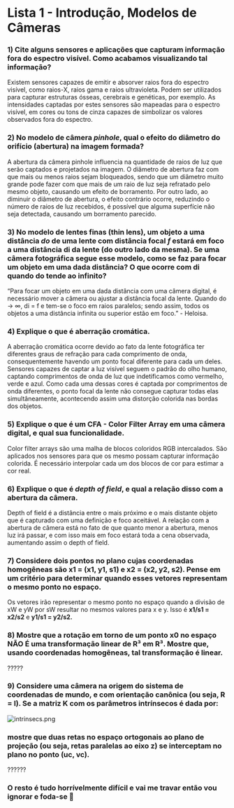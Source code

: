 # Lista 1 - Introdução, Modelos de Câmeras

### 1) Cite alguns sensores e aplicações que capturam informação fora do espectro visível. Como acabamos visualizando tal informação?

Existem sensores capazes de emitir e absorver raios fora do espectro visível, como raios-X, raios gama e raios ultravioleta. Podem ser utilizados para capturar estruturas ósseas, cerebrais e genéticas, por exemplo. As intensidades captadas por estes sensores são mapeadas para o espectro visível, em cores ou tons de cinza capazes de simbolizar os valores observados fora do espectro.

### 2) No modelo de câmera _********pinhole********_, qual o efeito do diâmetro do orifício (abertura) na imagem formada?

A abertura da câmera pinhole influencia na quantidade de raios de luz que serão captados e projetados na imagem. O diâmetro de abertura faz com que mais ou menos raios sejam bloqueados, sendo que um diâmetro muito grande pode fazer com que mais de um raio de luz seja refratado pelo mesmo objeto, causando um efeito de borramento. Por outro lado, ao diminuir o diâmetro de abertura, o efeito contrário ocorre, reduzindo o número de raios de luz recebidos, é possível que alguma superfície não seja detectada, causando um borramento parecido.

### 3) No modelo de lentes finas (**********thin lens**********), um objeto a uma distância _do_ de uma lente com distância focal _f_ estará em foco a uma distância **di** da lente (do outro lado da mesma). Se uma câmera fotográfica segue esse modelo, como se faz para focar um objeto em uma dada distância? O que ocorre com **di** quando ************do************ tende ao infinito?

“Para focar um objeto em uma dada distância com uma câmera digital, é necessário mover a câmera ou ajustar a distância focal da lente. Quando do → ∞, di = f e tem-se o foco em raios paralelos; sendo assim, todos os objetos a uma distância infinita ou superior estão em foco.” - Heloisa.

### 4) Explique o que é aberração cromática.

A aberração cromática ocorre devido ao fato da lente fotográfica ter diferentes graus de refração para cada comprimento de onda, consequentemente havendo um ponto focal diferente para cada um deles. Sensores capazes de captar a luz visível seguem o padrão do olho humano, captando comprimentos de onda de luz que indetificamos como vermelho, verde e azul. Como cada uma dessas cores é captada por comprimentos de onda diferentes, o ponto focal da lente não consegue capturar todas elas simultâneamente, acontecendo assim uma distorção colorida nas bordas dos objetos.

### 5) Explique o que é um CFA - ******************Color Filter Array****************** em uma câmera digital, e qual sua funcionalidade.

Color filter arrays são uma malha de blocos coloridos RGB intercalados. São aplicados nos sensores para que os mesmo possam capturar informação colorida. É necessário interpolar cada um dos blocos de cor para estimar a cor real.

### 6) Explique o que é _************depth of field************_, e qual a relação disso com a abertura da câmera.

Depth of field é a distância entre o mais próximo e o mais distante objeto que é capturado com uma definição e foco aceitável. A relação com a abertura de câmera está no fato de que quanto menor a abertura, menos luz irá passar, e com isso mais em foco estará toda a cena observada, aumentando assim o depth of field.

### 7) Considere dois pontos no plano cujas coordenadas homogêneas são ****x1**** = (x1, y1, s1) e x2 = (x2, y2, s2). Pense em um critério para determinar quando esses vetores representam o mesmo ponto no espaço.

Os vetores irão representar o mesmo ponto no espaço quando a divisão de xW e yW por sW resultar no mesmos valores para x e y. Isso é **x1/s1 = x2/s2** e **y1/s1 = y2/s2.**

### 8) Mostre que a rotação em torno de um ponto x0 no espaço NÃO É uma transformação linear de R³ em R³. Mostre que, usando coordenadas homogêneas, tal transformação é linear.

?????

### 9) Considere uma câmera na origem do sistema de coordenadas de mundo, e com orientação canônica (ou seja, R = I). Se a matriz K com os parâmetros intrínsecos é dada por:

![intrinsecs.png](https://s3-us-west-2.amazonaws.com/secure.notion-static.com/2d09f9ef-abc8-47ae-8da7-2f7f7452a967/intrinsecs.png)

### mostre que duas retas no espaço ortogonais ao plano de projeção (ou seja, retas paralelas ao eixo z) se interceptam no plano no ponto (uc, vc).

??????

### O resto é tudo horrívelmente difícil e vai me travar então vou ignorar e foda-se 🙂